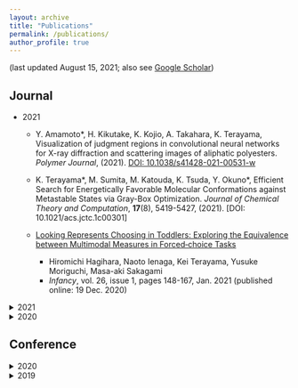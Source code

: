 ```yaml
---
layout: archive
title: "Publications"
permalink: /publications/
author_profile: true
---
```


(last updated August 15, 2021; also see [Google Scholar](https://scholar.google.co.jp/citations?hl=ja&user=MPsRQl0AAAAJ))

## Journal
- 2021
    - Y. Amamoto*, H. Kikutake, K. Kojio, A. Takahara, K. Terayama, Visualization of judgment regions in convolutional neural networks for X-ray diffraction and scattering images of aliphatic polyesters. *Polymer Journal*, (2021). [DOI: 10.1038/s41428-021-00531-w](https://doi.org/10.1038/s41428-021-00531-w)
    - K. Terayama*, M. Sumita, M. Katouda, K. Tsuda, Y. Okuno*, Efficient Search for Energetically Favorable Molecular Conformations against Metastable States via Gray-Box Optimization. *Journal of Chemical Theory and Computation*, **17**(8), 5419-5427, (2021). [DOI: 10.1021/acs.jctc.1c00301]



    - [Looking Represents Choosing in Toddlers: Exploring the Equivalence between Multimodal Measures in Forced‐choice Tasks](https://doi.org/10.1111/infa.12377)  
        - Hiromichi Hagihara, Naoto Ienaga, Kei Terayama, Yusuke Moriguchi, Masa-aki Sakagami  
        - _Infancy_, vol. 26, issue 1, pages 148-167, Jan. 2021 (published online: 19 Dec. 2020)


<details><summary>2021</summary>

### [Looking Represents Choosing in Toddlers: Exploring the Equivalence between Multimodal Measures in Forced‐choice Tasks](https://doi.org/10.1111/infa.12377)  
Hiromichi Hagihara, Naoto Ienaga, Kei Terayama, Yusuke Moriguchi, Masa-aki Sakagami  
_Infancy_, vol. 26, issue 1, pages 148-167, Jan. 2021 (published online: 19 Dec. 2020)

</details>

<details><summary>2020</summary>

### [Computer Vision-Based Approach for Quantifying Occupational Therapists’ Qualitative Evaluations of Postural Control](https://doi.org/10.1155/2020/8542191)  
Hiromichi Hagihara, Naoto Ienaga, Daiki Enomoto, Shuhei Takahata, Hiroyuki Ishihara, Haruka Noda, Koji Tsuda, Kei Terayama  
_Occupational Therapy International_, vol. 2020, Article ID 8542191, 9 pages, 27 Apr. 2020

</details>

## Conference


<details><summary>2020</summary>

### ペンタブレットを用いた書字能力の評価ツール開発に向けた予備的研究  
高畑脩平, 新庄真帆, 遠田千晶, 萩原広道, 榎本大貴  
_第54回日本作業療法学会_, 2020年9月25日 - 2020年10月25日 [Poster]  
  
</details>

<details><summary>2019</summary>

</details>






